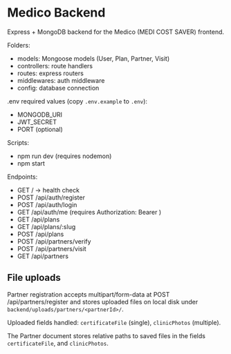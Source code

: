 # Medico Backend

Express + MongoDB backend for the Medico (MEDI COST SAVER) frontend.

Folders:
- models: Mongoose models (User, Plan, Partner, Visit)
- controllers: route handlers
- routes: express routers
- middlewares: auth middleware
- config: database connection

.env required values (copy `.env.example` to `.env`):
- MONGODB_URI
- JWT_SECRET
- PORT (optional)

Scripts:
- npm run dev (requires nodemon)
- npm start

Endpoints:
- GET / -> health check
- POST /api/auth/register
- POST /api/auth/login
- GET /api/auth/me (requires Authorization: Bearer <token>)
- GET /api/plans
- GET /api/plans/:slug
- POST /api/plans
- POST /api/partners/verify
- POST /api/partners/visit
- GET /api/partners

File uploads
------------

Partner registration accepts multipart/form-data at POST /api/partners/register and stores uploaded files on local disk under `backend/uploads/partners/<partnerId>/`.

Uploaded fields handled: `certificateFile` (single), `clinicPhotos` (multiple).

The Partner document stores relative paths to saved files in the fields `certificateFile`, and `clinicPhotos`.

